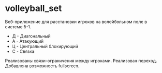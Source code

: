 # volleyball_set

Веб-приложение для расстановки игроков на волейбольном поле в системе 5-1.

- Д - Диагональный
- А - Атакующий
- Ц - Центральный блокирующий
- С - Связка

Реализованы связи-ограничения между игроками. Реализован переход. Добавлена возможность fullscreen.
